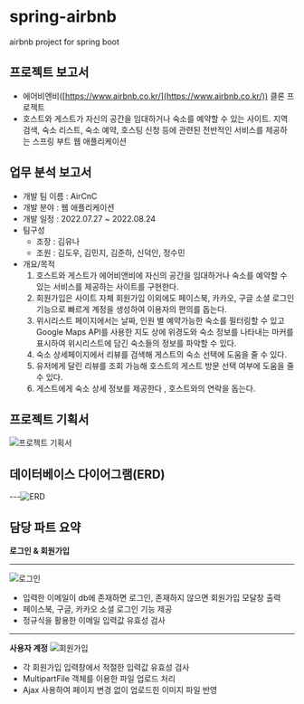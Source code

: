 # spring-airbnb
airbnb project for spring boot

## 프로젝트 보고서

- 에어비엔비([https://www.airbnb.co.kr/](https://www.airbnb.co.kr/)) 클론 프로젝트
- 호스트와 게스트가 자신의 공간을 임대하거나 숙소를 예약할 수 있는 사이트. 지역 검색, 숙소 리스트, 숙소 예약, 호스팅 신청 등에 관련된 전반적인 서비스를 제공하는 스프링 부트 웹 애플리케이션

## **업무 분석 보고서**

- 개발 팀 이름 : AirCnC
- 개발 분야 : 웹 애플리케이션
- 개발 일정 : 2022.07.27 ~ 2022.08.24
- 팀구성
    - 조장 : 김유나
    - 조원 : 김도우, 김민지, 김준하, 신덕인, 정수민
- 개요/목적
    1. 호스트와 게스트가 에어비앤비에 자신의 공간을 임대하거나 숙소를 예약할 수 있는 서비스를 제공하는 사이트를 구현한다.
    2. 회원가입은 사이트 자체 회원가입 이외에도 페이스북, 카카오, 구글 소셜 로그인 기능으로 빠르게 계정을 생성하여 이용자의 편의를 돕는다.
    3. 위시리스트 페이지에서는 날짜, 인원 별 예약가능한 숙소를 필터링할 수 있고 Google Maps API를 사용한 지도 상에 위경도와 숙소 정보를 나타내는 마커를 표시하여 위시리스트에 담긴 숙소들의 정보를 파악할 수 있다.
    4. 숙소 상세페이지에서 리뷰를 검색해 게스트의 숙소 선택에 도움을 줄 수 있다.
    5. 유저에게 달린 리뷰를 조회 가능해 호스트의 게스트 방문 선택 여부에 도움을 줄 수 있다.
    6. 게스트에게 숙소 상세 정보를 제공한다 , 호스트와의 연락을 돕는다.

## 프로젝트 기획서

![프로젝트 기획서](https://user-images.githubusercontent.com/107186827/202121096-c6f385bd-165b-4e2b-985b-ce6d20bad834.png)


## 데이터베이스 다이어그램(ERD)

---![ERD](https://user-images.githubusercontent.com/107186827/202121143-5003c288-d22a-4968-b47c-434b3ea9ae1d.png)




## 담당 파트 요약
**로그인 & 회원가입**

---

![로그인](https://user-images.githubusercontent.com/107186827/202121586-2ee734d7-c175-4a89-b1ad-a7996d05214e.png)


- 입력한 이메일이 db에 존재하면 로그인, 존재하지 않으면 회원가입 모달창 출력
- 페이스북, 구글, 카카오 소셜 로그인 기능 제공
- 정규식을 활용한 이메일 입력값 유효성 검사

---

**사용자 계정**
![회원가입](https://user-images.githubusercontent.com/107186827/202121686-5fd21143-acff-4eac-a07e-fc5dc5fd0e37.png)

- 각 회원가입 입력창에서 적절한 입력값 유효성 검사
- MultipartFile 객체를 이용한 파일 업로드 처리
- Ajax 사용하여 페이지 변경 없이 업로드힌 이미지 파일 반영
